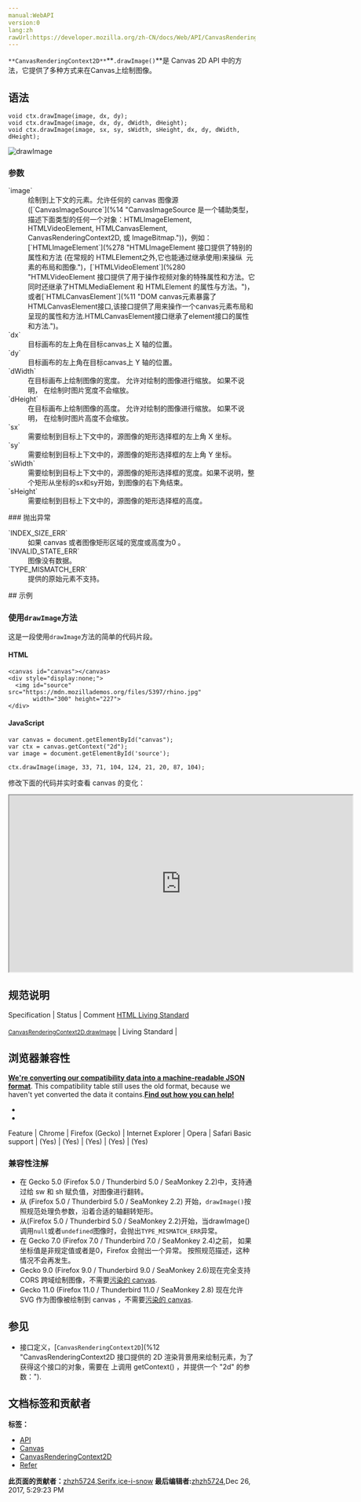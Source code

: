 ```yaml
---
manual:WebAPI
version:0
lang:zh
rawUrl:https://developer.mozilla.org/zh-CN/docs/Web/API/CanvasRenderingContext2D/drawImage
---
```






`**CanvasRenderingContext2D**`**`.drawImage()`**是 Canvas 2D API 中的方法，它提供了多种方式来在Canvas上绘制图像。


## 语法<a name="语法"></a>

```
void ctx.drawImage(image, dx, dy);
void ctx.drawImage(image, dx, dy, dWidth, dHeight);
void ctx.drawImage(image, sx, sy, sWidth, sHeight, dx, dy, dWidth, dHeight);

```


![drawImage](%271.jpg "")


### 参数<a name="参数"></a>
<dl><dt id=''>`image`</dt><dd>绘制到上下文的元素。允许任何的 canvas 图像源([`CanvasImageSource`](%14 "CanvasImageSource 是一个辅助类型，描述下面类型的任何一个对象：HTMLImageElement, HTMLVideoElement, HTMLCanvasElement, CanvasRenderingContext2D, 或 ImageBitmap."))，例如：[`HTMLImageElement`](%278 "HTMLImageElement 接口提供了特别的属性和方法 (在常规的 HTMLElement之外,它也能通过继承使用)来操纵 <img> 元素的布局和图像.")，[`HTMLVideoElement`](%280 "HTMLVideoElement 接口提供了用于操作视频对象的特殊属性和方法。它同时还继承了HTMLMediaElement 和 HTMLElement 的属性与方法。")，或者[`HTMLCanvasElement`](%11 "DOM canvas元素暴露了HTMLCanvasElement接口,该接口提供了用来操作一个canvas元素布局和呈现的属性和方法.HTMLCanvasElement接口继承了element接口的属性和方法.")。</dd><dt id=''>`dx`</dt><dd>目标画布的左上角在目标canvas上 X 轴的位置。</dd><dt id=''>`dy`</dt><dd>目标画布的左上角在目标canvas上 Y 轴的位置。</dd><dt id=''>`dWidth`</dt><dd>在目标画布上绘制图像的宽度。 允许对绘制的图像进行缩放。 如果不说明， 在绘制时图片宽度不会缩放。</dd><dt id=''>`dHeight`</dt><dd>在目标画布上绘制图像的高度。 允许对绘制的图像进行缩放。 如果不说明， 在绘制时图片高度不会缩放。</dd><dt id=''>`sx`</dt><dd>需要绘制到目标上下文中的，源图像的矩形选择框的左上角 X 坐标。</dd><dt id=''>`sy`</dt><dd>需要绘制到目标上下文中的，源图像的矩形选择框的左上角 Y 坐标。</dd><dt id=''>`sWidth`</dt><dd>需要绘制到目标上下文中的，源图像的矩形选择框的宽度。如果不说明，整个矩形从坐标的sx和sy开始，到图像的右下角结束。</dd><dt id=''>`sHeight`</dt><dd>需要绘制到目标上下文中的，源图像的矩形选择框的高度。</dd></dl>
### 抛出异常<a name="抛出异常"></a>
<dl><dt id=''>`INDEX_SIZE_ERR`</dt><dd>如果 canvas 或者图像矩形区域的宽度或高度为0 。</dd><dt id=''>`INVALID_STATE_ERR`</dt><dd>图像没有数据。</dd><dt id=''>`TYPE_MISMATCH_ERR`</dt><dd>提供的原始元素不支持。</dd></dl>
## 示例<a name="示例"></a>

### 使用`drawImage`方法<a name="使用_drawImage_方法"></a>


这是一段使用`drawImage`方法的简单的代码片段。


#### HTML<a name="HTML"></a>

```
<canvas id="canvas"></canvas>
<div style="display:none;">
  <img id="source" src="https://mdn.mozillademos.org/files/5397/rhino.jpg"
       width="300" height="227">
</div>
```

#### JavaScript<a name="JavaScript"></a>

```
var canvas = document.getElementById("canvas");
var ctx = canvas.getContext("2d");
var image = document.getElementById('source');

ctx.drawImage(image, 33, 71, 104, 124, 21, 20, 87, 104); 

```


修改下面的代码并实时查看 canvas 的变化：



<iframe src='https://mdn.mozillademos.org/zh-CN/docs/Web/API/CanvasRenderingContext2D/drawImage$samples/Playable_code?revision=1340390' width='700' height='360'></iframe>



## 规范说明<a name="规范说明"></a>
Specification | Status | Comment 
[HTML Living Standard<br></br><small>CanvasRenderingContext2D.drawImage</small>](%23716 "") | Living Standard |  


## 浏览器兼容性<a name="浏览器兼容性"></a>


**[We&#39;re converting our compatibility data into a machine-readable JSON format](%3344 "")**. This compatibility table still uses the old format, because we haven&#39;t yet converted the data it contains.**[Find out how you can help!](%3392 "")**


* 
* 
Feature | Chrome | Firefox (Gecko) | Internet Explorer | Opera | Safari 
Basic support | (Yes) | (Yes) | (Yes) | (Yes) | (Yes) 




### 兼容性注解<a name="兼容性注解"></a>

* 在 Gecko 5.0 (Firefox 5.0 / Thunderbird 5.0 / SeaMonkey 2.2)中，支持通过给 sw 和 sh 赋负值，对图像进行翻转。
* 从 (Firefox 5.0 / Thunderbird 5.0 / SeaMonkey 2.2) 开始，`drawImage()`按照规范处理负参数，沿着合适的轴翻转矩形。
* 从(Firefox 5.0 / Thunderbird 5.0 / SeaMonkey 2.2)开始，当drawImage()调用`null`或者`undefined`图像时，会抛出`TYPE_MISMATCH_ERR`异常。
* 在 Gecko 7.0 (Firefox 7.0 / Thunderbird 7.0 / SeaMonkey 2.4)之前， 如果坐标值是非规定值或者是0，Firefox 会抛出一个异常。 按照规范描述，这种情况不会再发生。
* Gecko 9.0 (Firefox 9.0 / Thunderbird 9.0 / SeaMonkey 2.6)现在完全支持 CORS 跨域绘制图像，不需要[污染的 canvas](%23717 "en/CORS_Enabled_Image#What_is_a_.22tainted.22_canvas.3F").
* Gecko 11.0 (Firefox 11.0 / Thunderbird 11.0 / SeaMonkey 2.8) 现在允许 SVG 作为图像被绘制到 canvas ，不需要[污染的 canvas](%23717 "en/CORS_Enabled_Image#What_is_a_.22tainted.22_canvas.3F").

## 参见<a name="参见"></a>

* 接口定义，[`CanvasRenderingContext2D`](%12 "CanvasRenderingContext2D 接口提供的 2D 渲染背景用来绘制<canvas>元素，为了获得这个接口的对象，需要在 <canvas> 上调用 getContext() ，并提供一个 "2d" 的参数：").



## 文档标签和贡献者
**标签：**
* [API](%50 "")
* [Canvas](%51 "")
* [CanvasRenderingContext2D](%23676 "")
* [Refer](%23718 "")

**此页面的贡献者：**[zhzh5724](%23719 ""),[Serifx](%10975 ""),[ice-i-snow](%4741 "")
**最后编辑者:**[zhzh5724](%23719 ""),<time>Dec 26, 2017, 5:29:23 PM</time>



